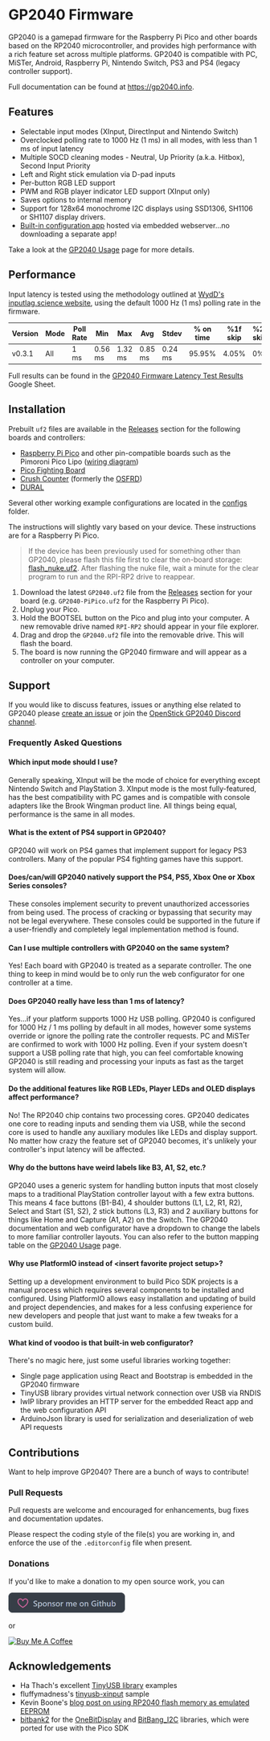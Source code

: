 # GP2040 Firmware

GP2040 is a gamepad firmware for the Raspberry Pi Pico and other boards based on the RP2040 microcontroller, and provides high performance with a rich feature set across multiple platforms. GP2040 is compatible with PC, MiSTer, Android, Raspberry Pi, Nintendo Switch, PS3 and PS4 (legacy controller support).

Full documentation can be found at <https://gp2040.info>.

## Features

* Selectable input modes (XInput, DirectInput and Nintendo Switch)
* Overclocked polling rate to 1000 Hz (1 ms) in all modes, with less than 1 ms of input latency
* Multiple SOCD cleaning modes - Neutral, Up Priority (a.k.a. Hitbox), Second Input Priority
* Left and Right stick emulation via D-pad inputs
* Per-button RGB LED support
* PWM and RGB player indicator LED support (XInput only)
* Saves options to internal memory
* Support for 128x64 monochrome I2C displays using SSD1306, SH1106 or SH1107 display drivers.
* [Built-in configuration app](https://gp2040.info/#/web-configurator) hosted via embedded webserver...no downloading a separate app!

Take a look at the [GP2040 Usage](https://gp2040.info/#/usage) page for more details.

## Performance

Input latency is tested using the methodology outlined at [WydD's inputlag.science website](https://inputlag.science/controller/methodology), using the default 1000 Hz (1 ms) polling rate in the firmware.

| Version | Mode | Poll Rate | Min | Max | Avg | Stdev | % on time | %1f skip | %2f skip |
| - | - | - | - | - | - | - | - | - | - |
| v0.3.1 | All | 1 ms | 0.56 ms | 1.32 ms | 0.85 ms | 0.24 ms | 95.95% | 4.05% | 0% |

Full results can be found in the [GP2040 Firmware Latency Test Results](https://docs.google.com/spreadsheets/d/1eeX0SCOYnUDZMYzt_69wDpjnB_XUtvsfvHJYxxgTj28/edit#gid=1559471406) Google Sheet.

## Installation

Prebuilt `uf2` files are available in the [Releases](https://github.com/FeralAI/GP2040/releases) section for the following boards and controllers:

* [Raspberry Pi Pico](https://github.com/FeralAI/GP2040/tree/main/configs/Pico) and other pin-compatible boards such as the Pimoroni Pico Lipo ([wiring diagram](https://raw.githubusercontent.com/FeralAI/GP2040/main/configs/Pico/assets/PinMapping.png))
* [Pico Fighting Board](https://github.com/FeralAI/GP2040-Config-PicoFightingBoard/)
* [Crush Counter](https://github.com/FeralAI/GP2040/tree/main/configs/CrushCounter) (formerly the [OSFRD](https://github.com/FeralAI/GP2040/tree/main/configs/OSFRD))
* [DURAL](https://github.com/FeralAI/GP2040/tree/main/configs/DURAL)

Several other working example configurations are located in the [configs](https://github.com/FeralAI/GP2040/tree/main/configs) folder.

The instructions will slightly vary based on your device. These instructions are for a Raspberry Pi Pico.

> If the device has been previously used for something other than GP2040, please flash this file first to clear the on-board storage: [flash_nuke.uf2](docs/downloads/flash_nuke.uf2). After flashing the nuke file, wait a minute for the clear program to run and the RPI-RP2 drive to reappear.

1. Download the latest `GP2040.uf2` file from the [Releases](https://github.com/FeralAI/GP2040/releases) section for your board (e.g. `GP2040-PiPico.uf2` for the Raspberry Pi Pico).
1. Unplug your Pico.
1. Hold the BOOTSEL button on the Pico and plug into your computer. A new removable drive named `RPI-RP2` should appear in your file explorer.
1. Drag and drop the `GP2040.uf2` file into the removable drive. This will flash the board.
1. The board is now running the GP2040 firmware and will appear as a controller on your computer.

## Support

If you would like to discuss features, issues or anything else related to GP2040 please [create an issue](https://github.com/FeralAI/GP2040/issues/new) or join the [OpenStick GP2040 Discord channel](https://discord.gg/KyQCHcjwJ2).

### Frequently Asked Questions

#### Which input mode should I use?

Generally speaking, XInput will be the mode of choice for everything except Nintendo Switch and PlayStation 3. XInput mode is the most fully-featured, has the best compatibility with PC games and is compatible with console adapters like the Brook Wingman product line. All things being equal, performance is the same in all modes.

#### What is the extent of PS4 support in GP2040?

GP2040 will work on PS4 games that implement support for legacy PS3 controllers. Many of the popular PS4 fighting games have this support.

#### Does/can/will GP2040 natively support the PS4, PS5, Xbox One or Xbox Series consoles?

These consoles implement security to prevent unauthorized accessories from being used. The process of cracking or bypassing that security may not be legal everywhere. These consoles could be supported in the future if a user-friendly and completely legal implementation method is found.

#### Can I use multiple controllers with GP2040 on the same system?

Yes! Each board with GP2040 is treated as a separate controller. The one thing to keep in mind would be to only run the web configurator for one controller at a time.

#### Does GP2040 really have less than 1 ms of latency?

Yes...if your platform supports 1000 Hz USB polling. GP2040 is configured for 1000 Hz / 1 ms polling by default in all modes, however some systems override or ignore the polling rate the controller requests. PC and MiSTer are confirmed to work with 1000 Hz polling. Even if your system doesn't support a USB polling rate that high, you can feel comfortable knowing GP2040 is still reading and processing your inputs as fast as the target system will allow.

#### Do the additional features like RGB LEDs, Player LEDs and OLED displays affect performance?

No! The RP2040 chip contains two processing cores. GP2040 dedicates one core to reading inputs and sending them via USB, while the second core is used to handle any auxiliary modules like LEDs and display support. No matter how crazy the feature set of GP2040 becomes, it's unlikely your controller's input latency will be affected.

#### Why do the buttons have weird labels like B3, A1, S2, etc.?

GP2040 uses a generic system for handling button inputs that most closely maps to a traditional PlayStation controller layout with a few extra buttons. This means 4 face buttons (B1-B4), 4 shoulder buttons (L1, L2, R1, R2), Select and Start (S1, S2), 2 stick buttons (L3, R3) and 2 auxiliary buttons for things like Home and Capture (A1, A2) on the Switch. The GP2040 documentation and web configurator have a dropdown to change the labels to more familiar controller layouts. You can also refer to the button mapping table on the [GP2040 Usage](https://gp2040.info/#/usage?id=buttons) page.

#### Why use PlatformIO instead of \<insert favorite project setup\>?

Setting up a development environment to build Pico SDK projects is a manual process which requires several components to be installed and configured. Using PlatformIO allows easy installation and updating of build and project dependencies, and makes for a less confusing experience for new developers and people that just want to make a few tweaks for a custom build.

#### What kind of voodoo is that built-in web configurator?

There's no magic here, just some useful libraries working together:

* Single page application using React and Bootstrap is embedded in the GP2040 firmware
* TinyUSB library provides virtual network connection over USB via RNDIS
* lwIP library provides an HTTP server for the embedded React app and the web configuration API
* ArduinoJson library is used for serialization and deserialization of web API requests

## Contributions

Want to help improve GP2040? There are a bunch of ways to contribute!

### Pull Requests

Pull requests are welcome and encouraged for enhancements, bug fixes and documentation updates.

Please respect the coding style of the file(s) you are working in, and enforce the use of the `.editorconfig` file when present.

### Donations

If you'd like to make a donation to my open source work, you can

<a href="https://github.com/sponsors/FeralAI"><img src="docs/assets/images/github-sponsor-dimmed.png" alt="Sponsor Feral AI on Github" style="height: 40px !important;" ></a>

or

<a href="https://www.buymeacoffee.com/feralai" target="_blank"><img src="https://www.buymeacoffee.com/assets/img/custom_images/orange_img.png" alt="Buy Me A Coffee" style="height: 40px !important;" ></a>

## Acknowledgements

* Ha Thach's excellent [TinyUSB library](https://github.com/hathach/tinyusb) examples
* fluffymadness's [tinyusb-xinput](https://github.com/fluffymadness/tinyusb-xinput) sample
* Kevin Boone's [blog post on using RP2040 flash memory as emulated EEPROM](https://kevinboone.me/picoflash.html)
* [bitbank2](https://github.com/bitbank2) for the [OneBitDisplay](https://github.com/bitbank2/OneBitDisplay) and [BitBang_I2C](https://github.com/bitbank2/BitBang_I2C) libraries, which were ported for use with the Pico SDK
